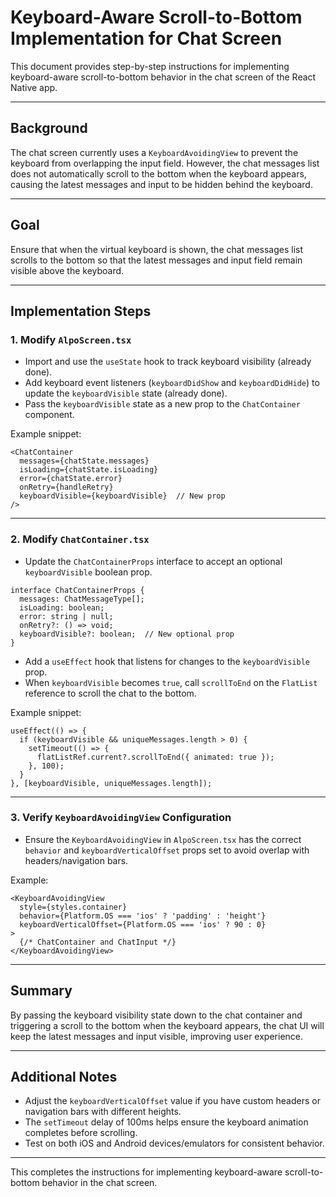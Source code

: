 # Keyboard-Aware Scroll-to-Bottom Implementation for Chat Screen

This document provides step-by-step instructions for implementing keyboard-aware scroll-to-bottom behavior in the chat screen of the React Native app.

---

## Background

The chat screen currently uses a `KeyboardAvoidingView` to prevent the keyboard from overlapping the input field. However, the chat messages list does not automatically scroll to the bottom when the keyboard appears, causing the latest messages and input to be hidden behind the keyboard.

---

## Goal

Ensure that when the virtual keyboard is shown, the chat messages list scrolls to the bottom so that the latest messages and input field remain visible above the keyboard.

---

## Implementation Steps

### 1. Modify `AlpoScreen.tsx`

- Import and use the `useState` hook to track keyboard visibility (already done).
- Add keyboard event listeners (`keyboardDidShow` and `keyboardDidHide`) to update the `keyboardVisible` state (already done).
- Pass the `keyboardVisible` state as a new prop to the `ChatContainer` component.

Example snippet:

```tsx
<ChatContainer
  messages={chatState.messages}
  isLoading={chatState.isLoading}
  error={chatState.error}
  onRetry={handleRetry}
  keyboardVisible={keyboardVisible}  // New prop
/>
```

---

### 2. Modify `ChatContainer.tsx`

- Update the `ChatContainerProps` interface to accept an optional `keyboardVisible` boolean prop.

```tsx
interface ChatContainerProps {
  messages: ChatMessageType[];
  isLoading: boolean;
  error: string | null;
  onRetry?: () => void;
  keyboardVisible?: boolean;  // New optional prop
}
```

- Add a `useEffect` hook that listens for changes to the `keyboardVisible` prop.
- When `keyboardVisible` becomes `true`, call `scrollToEnd` on the `FlatList` reference to scroll the chat to the bottom.

Example snippet:

```tsx
useEffect(() => {
  if (keyboardVisible && uniqueMessages.length > 0) {
    setTimeout(() => {
      flatListRef.current?.scrollToEnd({ animated: true });
    }, 100);
  }
}, [keyboardVisible, uniqueMessages.length]);
```

---

### 3. Verify `KeyboardAvoidingView` Configuration

- Ensure the `KeyboardAvoidingView` in `AlpoScreen.tsx` has the correct `behavior` and `keyboardVerticalOffset` props set to avoid overlap with headers/navigation bars.

Example:

```tsx
<KeyboardAvoidingView
  style={styles.container}
  behavior={Platform.OS === 'ios' ? 'padding' : 'height'}
  keyboardVerticalOffset={Platform.OS === 'ios' ? 90 : 0}
>
  {/* ChatContainer and ChatInput */}
</KeyboardAvoidingView>
```

---

## Summary

By passing the keyboard visibility state down to the chat container and triggering a scroll to the bottom when the keyboard appears, the chat UI will keep the latest messages and input visible, improving user experience.

---

## Additional Notes

- Adjust the `keyboardVerticalOffset` value if you have custom headers or navigation bars with different heights.
- The `setTimeout` delay of 100ms helps ensure the keyboard animation completes before scrolling.
- Test on both iOS and Android devices/emulators for consistent behavior.

---

This completes the instructions for implementing keyboard-aware scroll-to-bottom behavior in the chat screen.